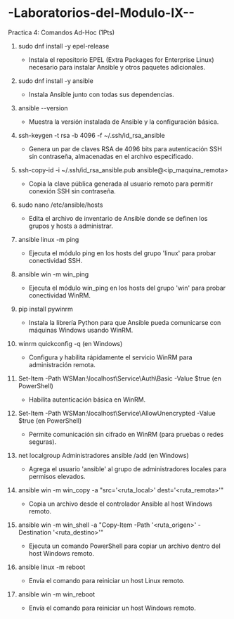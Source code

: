 # -Laboratorios-del-Modulo-IX--
Practica 4: Comandos Ad-Hoc (1Pts)
1. sudo dnf install -y epel-release
   - Instala el repositorio EPEL (Extra Packages for Enterprise Linux) necesario para instalar Ansible y otros paquetes adicionales.

2. sudo dnf install -y ansible
   - Instala Ansible junto con todas sus dependencias.

3. ansible --version
   - Muestra la versión instalada de Ansible y la configuración básica.

4. ssh-keygen -t rsa -b 4096 -f ~/.ssh/id_rsa_ansible
   - Genera un par de claves RSA de 4096 bits para autenticación SSH sin contraseña, almacenadas en el archivo especificado.

5. ssh-copy-id -i ~/.ssh/id_rsa_ansible.pub ansible@<ip_maquina_remota>
   - Copia la clave pública generada al usuario remoto para permitir conexión SSH sin contraseña.

6. sudo nano /etc/ansible/hosts
   - Edita el archivo de inventario de Ansible donde se definen los grupos y hosts a administrar.

7. ansible linux -m ping
   - Ejecuta el módulo ping en los hosts del grupo 'linux' para probar conectividad SSH.

8. ansible win -m win_ping
   - Ejecuta el módulo win_ping en los hosts del grupo 'win' para probar conectividad WinRM.

9. pip install pywinrm
   - Instala la librería Python para que Ansible pueda comunicarse con máquinas Windows usando WinRM.

10. winrm quickconfig -q (en Windows)
    - Configura y habilita rápidamente el servicio WinRM para administración remota.

11. Set-Item -Path WSMan:\localhost\Service\Auth\Basic -Value $true (en PowerShell)
    - Habilita autenticación básica en WinRM.

12. Set-Item -Path WSMan:\localhost\Service\AllowUnencrypted -Value $true (en PowerShell)
    - Permite comunicación sin cifrado en WinRM (para pruebas o redes seguras).

13. net localgroup Administradores ansible /add (en Windows)
    - Agrega el usuario 'ansible' al grupo de administradores locales para permisos elevados.

14. ansible win -m win_copy -a "src='<ruta_local>' dest='<ruta_remota>'"
    - Copia un archivo desde el controlador Ansible al host Windows remoto.

15. ansible win -m win_shell -a "Copy-Item -Path '<ruta_origen>' -Destination '<ruta_destino>'"
    - Ejecuta un comando PowerShell para copiar un archivo dentro del host Windows remoto.

16. ansible linux -m reboot
    - Envía el comando para reiniciar un host Linux remoto.

17. ansible win -m win_reboot
    - Envía el comando para reiniciar un host Windows remoto.
